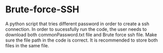 # Brute-force-SSH
A python script that tries different password in order to create a ssh connection.
In order to sucessfully run the code, the user needs to download both commonPassword.txt file and Brute force ssh file.
Make sure the file path in the code is correct. It is recommended to store both files in the same file.
